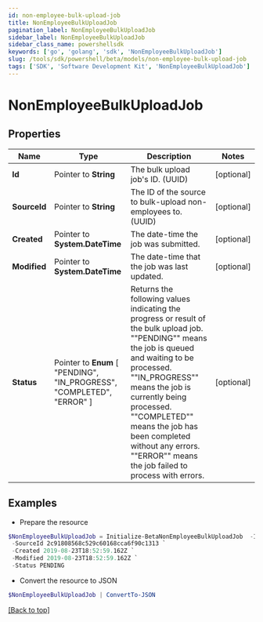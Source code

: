 ```yaml
---
id: non-employee-bulk-upload-job
title: NonEmployeeBulkUploadJob
pagination_label: NonEmployeeBulkUploadJob
sidebar_label: NonEmployeeBulkUploadJob
sidebar_class_name: powershellsdk
keywords: ['go', 'golang', 'sdk', 'NonEmployeeBulkUploadJob'] 
slug: /tools/sdk/powershell/beta/models/non-employee-bulk-upload-job
tags: ['SDK', 'Software Development Kit', 'NonEmployeeBulkUploadJob']
---
```



# NonEmployeeBulkUploadJob

## Properties

Name | Type | Description | Notes
------------ | ------------- | ------------- | -------------
**Id** |  Pointer to **String** | The bulk upload job&#39;s ID. (UUID) | [optional] 
**SourceId** |  Pointer to **String** | The ID of the source to bulk-upload non-employees to. (UUID) | [optional] 
**Created** |  Pointer to **System.DateTime** | The date-time the job was submitted. | [optional] 
**Modified** |  Pointer to **System.DateTime** | The date-time that the job was last updated. | [optional] 
**Status** |  Pointer to  **Enum** [  "PENDING",    "IN_PROGRESS",    "COMPLETED",    "ERROR" ] | Returns the following values indicating the progress or result of the bulk upload job. &quot;&quot;PENDING&quot;&quot; means the job is queued and waiting to be processed. &quot;&quot;IN_PROGRESS&quot;&quot; means the job is currently being processed. &quot;&quot;COMPLETED&quot;&quot; means the job has been completed without any errors. &quot;&quot;ERROR&quot;&quot; means the job failed to process with errors.  | [optional] 

## Examples

- Prepare the resource
```powershell
$NonEmployeeBulkUploadJob = Initialize-BetaNonEmployeeBulkUploadJob  -Id 2c91808568c529c60168cca6f90cffff `
 -SourceId 2c91808568c529c60168cca6f90c1313 `
 -Created 2019-08-23T18:52:59.162Z `
 -Modified 2019-08-23T18:52:59.162Z `
 -Status PENDING
```

- Convert the resource to JSON
```powershell
$NonEmployeeBulkUploadJob | ConvertTo-JSON
```


[[Back to top]](#) 

